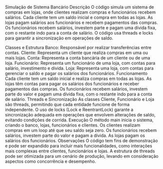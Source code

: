 
Simulação de Sistema Bancário
Descrição
O código simula um sistema de compras em lojas, onde clientes realizam compras e funcionários recebem salários. Cada cliente tem um saldo inicial e compra em todas as lojas. As lojas pagam salários aos funcionários e recebem pagamentos das compras. Os funcionários recebem salários, investem parte e pagam uma dívida fixa, com o restante indo para a conta de salário. O código usa threads e locks para garantir a sincronização em operações de saldo.

Classes e Estrutura
Banco: Responsável por realizar transferências entre contas.
Cliente: Representa um cliente que realiza compras em uma ou mais lojas.
Conta: Representa a conta bancária de um cliente ou de uma loja.
Funcionário: Representa um funcionário de uma loja, com contas para salário, investimento e dívida.
Loja: Representa uma loja, com contas para gerenciar o saldo e pagar os salários dos funcionários.
Funcionamento
Cada cliente tem um saldo inicial e realiza compras em todas as lojas.
As lojas têm contas para pagar os salários dos funcionários e receber pagamentos das compras.
Os funcionários recebem salários, investem parte do valor e pagam uma dívida fixa, com o restante indo para a conta de salário.
Threads e Sincronização
As classes Cliente, Funcionário e Loja são threads, permitindo que cada entidade funcione de forma independente.
O uso de locks (Lock e ReentrantLock) garante a sincronização adequada em operações que envolvem alterações de saldo, evitando condições de corrida.
Execução
O método main inicia o sistema, criando o banco, lojas, funcionários e clientes.
Os clientes realizam compras em um loop até que seu saldo seja zero.
Os funcionários recebem salários, investem parte do valor e pagam a dívida.
As lojas pagam os salários dos funcionários.
Observações
O código tem fins de demonstração e pode ser expandido para incluir mais funcionalidades, como interações mais complexas entre clientes, funcionários e lojas.
A estrutura de threads pode ser otimizada para um cenário de produção, levando em consideração aspectos como concorrência e desempenho.
